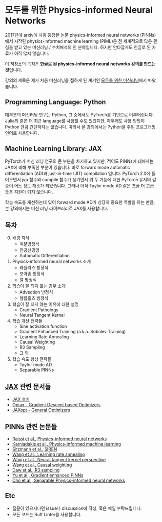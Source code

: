 # 모두를 위한 Physics-informed Neural Networks
2017년에 arxiv에 처음 등장한 논문 physics-informed neural networks (PINNs)에서 시작된 physics-informed machine learning (PIML)은 전 세계적으로 많은 관심을 받고 있는 머신러닝 / 수치해석의 한 분야입니다.
하지만 안타깝게도 한글로 된 자료가 아직 많지 않습니다.

이 저장소의 목적은 **한글로 된 physics-informed neural networks 강의를 만드는 것**입니다.

강의의 제목은 제가 처음 머신러닝을 접하게 된 계기인 [모두를 위한 머신러닝](https://hunkim.github.io/ml/)에서 따왔습니다.


## Programming Language: Python
대부분의 머신러닝 연구는 Python, 그 중에서도 PyTorch를 기반으로 이루어집니다.
Julia와 같은 더 최근 language를 사용할 수도 있겠지만, 아무래도 사용 방법이 Python 만큼 간단하지는 않습니다.
따라서 본 강의에서는 Python을 주된 프로그래밍 언어로 사용합니다.


## Machine Learning Library: JAX
PyTorch가 머신 러닝 연구의 큰 부분을 차지하고 있지만, 적어도 PINNs에 대해서는 JAX에 비해 부족한 부분이 있습니다.
바로 forward mode automatic differentiation (AD)과 just-in-time (JIT) compilation 입니다.
PyTorch 2.0에 들어오면서 jvp 함수와 compile 함수가 생기면서 위 두 기능에 대한 PyTorch 유저의 갈증이 어느 정도 해소가 되었습니다.
그러나 아직 Taylor mode AD 같은 조금 더 고급 툴은 지원이 되지 않습니다.

학습 속도를 개선하는데 있어 forward mode AD가 상당히 중요한 역할을 하는 만큼, 본 강의에서는 머신 러닝 라이브러리로 JAX를 사용합니다.


## 목차
0. 배경 지식
    - 미분방정식
    - 인공신경망
    - Automatic Differentiation 
1. Physics-informed neural networks 소개
    - 라플라스 방정식
    - 포아송 방정식
    - 열 방정식
2. 학습이 잘 되지 않는 경우 소개
    - Advection 방정식
    - 헬름홀츠 방정식
3. 학습이 잘 되지 않는 이유에 대한 설명
    - Gradient Pathology
    - Neural Tangent Kernel
4. 학습 개선 전략들
    - Sine activation function
    - Gradient Enhanced Training (a.k.a. Sobolev Training)
    - Learning Rate Annealing
    - Causal Weighting
    - R3 Sampling
    - 그 외
5. 학습 속도 향상 전략들
    - Taylor mode AD
    - Separable PINNs


## [JAX](https://jax.readthedocs.io/en/latest/index.html) 관련 문서들
- [JAX 설치](https://jax.readthedocs.io/en/latest/installation.html)
- [Optax - Gradient Descent based Optimizers](https://optax.readthedocs.io/en/latest/)
- [JAXopt - General Optimizers](https://jaxopt.github.io/stable/index.html)


## PINNs 관련 논문들
- [Raissi et al., Physics-informed neural networks](https://www.sciencedirect.com/science/article/pii/S0021999118307125)
- [Karniadakis et al., Physics-informed machine learning](https://www.nature.com/articles/s42254-021-00314-5)
- [Sitzmann et al., SIREN](https://proceedings.neurips.cc/paper/2020/hash/53c04118df112c13a8c34b38343b9c10-Abstract.html)
- [Wang et al., Learning rate annealing](https://epubs.siam.org/doi/abs/10.1137/20M1318043)
- [Wang et al., Neural tangent kernel perspective](https://www.sciencedirect.com/science/article/pii/S002199912100663X)
- [Wang et al., Causal weighting](https://www.sciencedirect.com/science/article/pii/S0045782524000690)
- [Daw et al., R3 sampling](https://openreview.net/forum?id=Jzliv-bxZla)
- [Yu et al., Gradient enhanced PINNs](https://www.sciencedirect.com/science/article/pii/S0045782522001438)
- [Cho et al., Separable Physics-informed neural networks](https://proceedings.neurips.cc/paper_files/paper/2023/hash/4af827e7d0b7bdae6097d44977e87534-Abstract-Conference.html)


## Etc
- 질문이 있으시다면 issue나 discussion에 작성, 혹은 메일 부탁드립니다.
- 모든 코드는 Ruff Linter를 사용합니다.